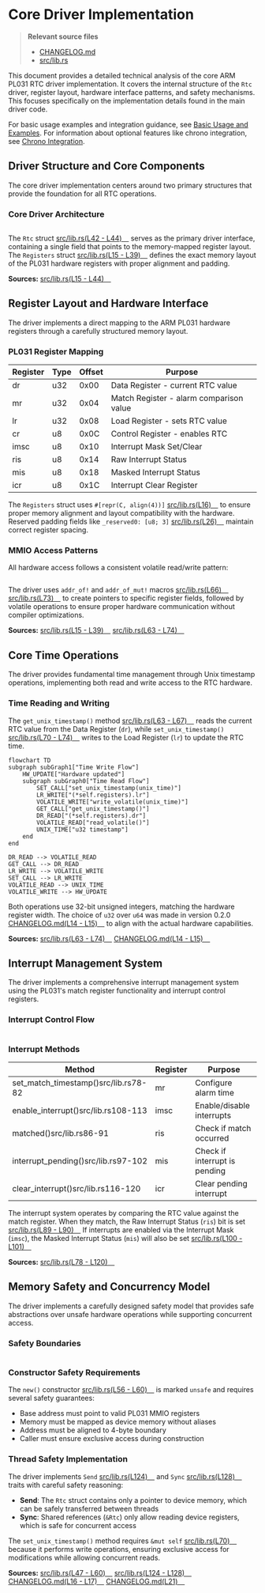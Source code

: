 # Core Driver Implementation

> **Relevant source files**
> * [CHANGELOG.md](https://github.com/arceos-org/arm_pl031/blob/8cc6761d/CHANGELOG.md)
> * [src/lib.rs](https://github.com/arceos-org/arm_pl031/blob/8cc6761d/src/lib.rs)

This document provides a detailed technical analysis of the core ARM PL031 RTC driver implementation. It covers the internal structure of the `Rtc` driver, register layout, hardware interface patterns, and safety mechanisms. This focuses specifically on the implementation details found in the main driver code.

For basic usage examples and integration guidance, see [Basic Usage and Examples](/arceos-org/arm_pl031/2.2-basic-usage-and-examples). For information about optional features like chrono integration, see [Chrono Integration](/arceos-org/arm_pl031/4.1-chrono-integration).

## Driver Structure and Core Components

The core driver implementation centers around two primary structures that provide the foundation for all RTC operations.

### Core Driver Architecture

```

```

The `Rtc` struct [src/lib.rs(L42 - L44)&emsp;](https://github.com/arceos-org/arm_pl031/blob/8cc6761d/src/lib.rs#L42-L44) serves as the primary driver interface, containing a single field that points to the memory-mapped register layout. The `Registers` struct [src/lib.rs(L15 - L39)&emsp;](https://github.com/arceos-org/arm_pl031/blob/8cc6761d/src/lib.rs#L15-L39) defines the exact memory layout of the PL031 hardware registers with proper alignment and padding.

**Sources:** [src/lib.rs(L15 - L44)&emsp;](https://github.com/arceos-org/arm_pl031/blob/8cc6761d/src/lib.rs#L15-L44)

## Register Layout and Hardware Interface

The driver implements a direct mapping to the ARM PL031 hardware registers through a carefully structured memory layout.

### PL031 Register Mapping

|Register|Type|Offset|Purpose|
| --- | --- | --- | --- |
|dr|u32|0x00|Data Register - current RTC value|
|mr|u32|0x04|Match Register - alarm comparison value|
|lr|u32|0x08|Load Register - sets RTC value|
|cr|u8|0x0C|Control Register - enables RTC|
|imsc|u8|0x10|Interrupt Mask Set/Clear|
|ris|u8|0x14|Raw Interrupt Status|
|mis|u8|0x18|Masked Interrupt Status|
|icr|u8|0x1C|Interrupt Clear Register|

The `Registers` struct uses `#[repr(C, align(4))]` [src/lib.rs(L16)&emsp;](https://github.com/arceos-org/arm_pl031/blob/8cc6761d/src/lib.rs#L16-L16) to ensure proper memory alignment and layout compatibility with the hardware. Reserved padding fields like `_reserved0: [u8; 3]` [src/lib.rs(L26)&emsp;](https://github.com/arceos-org/arm_pl031/blob/8cc6761d/src/lib.rs#L26-L26) maintain correct register spacing.

### MMIO Access Patterns

All hardware access follows a consistent volatile read/write pattern:

```

```

The driver uses `addr_of!` and `addr_of_mut!` macros [src/lib.rs(L66)&emsp;](https://github.com/arceos-org/arm_pl031/blob/8cc6761d/src/lib.rs#L66-L66) [src/lib.rs(L73)&emsp;](https://github.com/arceos-org/arm_pl031/blob/8cc6761d/src/lib.rs#L73-L73) to create pointers to specific register fields, followed by volatile operations to ensure proper hardware communication without compiler optimizations.

**Sources:** [src/lib.rs(L15 - L39)&emsp;](https://github.com/arceos-org/arm_pl031/blob/8cc6761d/src/lib.rs#L15-L39) [src/lib.rs(L63 - L74)&emsp;](https://github.com/arceos-org/arm_pl031/blob/8cc6761d/src/lib.rs#L63-L74)

## Core Time Operations

The driver provides fundamental time management through Unix timestamp operations, implementing both read and write access to the RTC hardware.

### Time Reading and Writing

The `get_unix_timestamp()` method [src/lib.rs(L63 - L67)&emsp;](https://github.com/arceos-org/arm_pl031/blob/8cc6761d/src/lib.rs#L63-L67) reads the current RTC value from the Data Register (`dr`), while `set_unix_timestamp()` [src/lib.rs(L70 - L74)&emsp;](https://github.com/arceos-org/arm_pl031/blob/8cc6761d/src/lib.rs#L70-L74) writes to the Load Register (`lr`) to update the RTC time.

```mermaid
flowchart TD
subgraph subGraph1["Time Write Flow"]
    HW_UPDATE["Hardware updated"]
    subgraph subGraph0["Time Read Flow"]
        SET_CALL["set_unix_timestamp(unix_time)"]
        LR_WRITE["(*self.registers).lr"]
        VOLATILE_WRITE["write_volatile(unix_time)"]
        GET_CALL["get_unix_timestamp()"]
        DR_READ["(*self.registers).dr"]
        VOLATILE_READ["read_volatile()"]
        UNIX_TIME["u32 timestamp"]
    end
end

DR_READ --> VOLATILE_READ
GET_CALL --> DR_READ
LR_WRITE --> VOLATILE_WRITE
SET_CALL --> LR_WRITE
VOLATILE_READ --> UNIX_TIME
VOLATILE_WRITE --> HW_UPDATE
```

Both operations use 32-bit unsigned integers, matching the hardware register width. The choice of `u32` over `u64` was made in version 0.2.0 [CHANGELOG.md(L14 - L15)&emsp;](https://github.com/arceos-org/arm_pl031/blob/8cc6761d/CHANGELOG.md#L14-L15) to align with the actual hardware capabilities.

**Sources:** [src/lib.rs(L63 - L74)&emsp;](https://github.com/arceos-org/arm_pl031/blob/8cc6761d/src/lib.rs#L63-L74) [CHANGELOG.md(L14 - L15)&emsp;](https://github.com/arceos-org/arm_pl031/blob/8cc6761d/CHANGELOG.md#L14-L15)

## Interrupt Management System

The driver implements a comprehensive interrupt management system using the PL031's match register functionality and interrupt control registers.

### Interrupt Control Flow

```

```

### Interrupt Methods

|Method|Register|Purpose|
| --- | --- | --- |
|set_match_timestamp()src/lib.rs78-82|mr|Configure alarm time|
|enable_interrupt()src/lib.rs108-113|imsc|Enable/disable interrupts|
|matched()src/lib.rs86-91|ris|Check if match occurred|
|interrupt_pending()src/lib.rs97-102|mis|Check if interrupt is pending|
|clear_interrupt()src/lib.rs116-120|icr|Clear pending interrupt|

The interrupt system operates by comparing the RTC value against the match register. When they match, the Raw Interrupt Status (`ris`) bit is set [src/lib.rs(L89 - L90)&emsp;](https://github.com/arceos-org/arm_pl031/blob/8cc6761d/src/lib.rs#L89-L90) If interrupts are enabled via the Interrupt Mask (`imsc`), the Masked Interrupt Status (`mis`) will also be set [src/lib.rs(L100 - L101)&emsp;](https://github.com/arceos-org/arm_pl031/blob/8cc6761d/src/lib.rs#L100-L101)

**Sources:** [src/lib.rs(L78 - L120)&emsp;](https://github.com/arceos-org/arm_pl031/blob/8cc6761d/src/lib.rs#L78-L120)

## Memory Safety and Concurrency Model

The driver implements a carefully designed safety model that provides safe abstractions over unsafe hardware operations while supporting concurrent access.

### Safety Boundaries

```

```

### Constructor Safety Requirements

The `new()` constructor [src/lib.rs(L56 - L60)&emsp;](https://github.com/arceos-org/arm_pl031/blob/8cc6761d/src/lib.rs#L56-L60) is marked `unsafe` and requires several safety guarantees:

* Base address must point to valid PL031 MMIO registers
* Memory must be mapped as device memory without aliases
* Address must be aligned to 4-byte boundary
* Caller must ensure exclusive access during construction

### Thread Safety Implementation

The driver implements `Send` [src/lib.rs(L124)&emsp;](https://github.com/arceos-org/arm_pl031/blob/8cc6761d/src/lib.rs#L124-L124) and `Sync` [src/lib.rs(L128)&emsp;](https://github.com/arceos-org/arm_pl031/blob/8cc6761d/src/lib.rs#L128-L128) traits with careful safety reasoning:

* **Send**: The `Rtc` struct contains only a pointer to device memory, which can be safely transferred between threads
* **Sync**: Shared references (`&Rtc`) only allow reading device registers, which is safe for concurrent access

The `set_unix_timestamp()` method requires `&mut self` [src/lib.rs(L70)&emsp;](https://github.com/arceos-org/arm_pl031/blob/8cc6761d/src/lib.rs#L70-L70) because it performs write operations, ensuring exclusive access for modifications while allowing concurrent reads.

**Sources:** [src/lib.rs(L47 - L60)&emsp;](https://github.com/arceos-org/arm_pl031/blob/8cc6761d/src/lib.rs#L47-L60) [src/lib.rs(L124 - L128)&emsp;](https://github.com/arceos-org/arm_pl031/blob/8cc6761d/src/lib.rs#L124-L128) [CHANGELOG.md(L16 - L17)&emsp;](https://github.com/arceos-org/arm_pl031/blob/8cc6761d/CHANGELOG.md#L16-L17) [CHANGELOG.md(L21)&emsp;](https://github.com/arceos-org/arm_pl031/blob/8cc6761d/CHANGELOG.md#L21-L21)